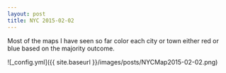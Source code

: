 ```yaml
---
layout: post
title: NYC 2015-02-02
---
```


Most of the maps I have seen so far color each city or town either red or blue based on the majority outcome.

![_config.yml]({{ site.baseurl }}/images/posts/NYCMap2015-02-02.png)

